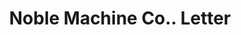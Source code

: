 ---
doi: 10.7916/D8V13GTT
date_other: '1910'
date_other_textual: '1910'
form: correspondence
genre:
- Letters (correspondence)
name:
- Noble Machine Co.
object_in_context_url: https://biggert.cul.columbia.edu/items/view/ave_biggert_00285
subject_hierarchical_geographic:
- Fort Wayne, Indiana, United States
subject_name:
- Noble Machine Co.
title: Noble Machine Co.. Letter
sort_title: Noble Machine Co.. Letter
call_number: ave_biggert_00285
coordinates:
- 41.080450000000006,-85.13915
pid: ave_biggert_00285
identifiers: ave_biggert_00285
canvas_id: ldpd:395559
permalink: "/items/ave_biggert_00285/"
layout: iiif-image-page
---